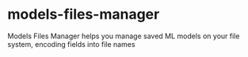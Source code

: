 # models-files-manager
Models Files Manager helps you manage saved ML models on your file system, encoding fields into file names
